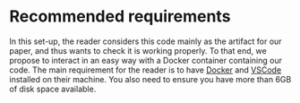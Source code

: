 # Recommended requirements

In this set-up, the reader considers this code mainly as the artifact for our
paper, and thus wants to check it is working properly. To that end, we propose
to interact in an easy way with a Docker container containing our code. The main
requirement for the reader is to have [Docker](https://www.docker.com) and
[VSCode](https://code.visualstudio.com) installed on their machine. You also
need to ensure you have more than 6GB of disk space available.
